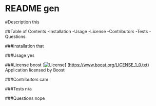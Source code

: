 # README gen
  #Description
  this
  
##Table of Contents
  -Installation
  -Usage
  -License
  -Contributors
  -Tests
  -Questions
  
  

  ###Installation
  that

  ###Usage
  yes

  ###License
  boost
  [![License](https://img.shields.io/badge/License-Boost_1.0-lightblue.svg)]
  (https://www.boost.org/LICENSE_1_0.txt)
  Application licensed by Boost

  ###Contributors
  cam

  ###Tests
  n/a

  ###Questions
  nope

